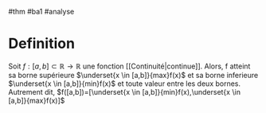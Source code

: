 #thm #ba1 #analyse
# Definition
Soit $f:[a,b]\subset \mathbb{R}\to \mathbb{R}$ une fonction [[Continuité|continue]].
Alors, f atteint sa borne supérieure $\underset{x \in [a,b]}{max}f(x)$ et sa borne inferieure $\underset{x \in [a,b]}{min}f(x)$ et toute valeur entre les deux bornes.
Autrement dit, $f([a,b])=[\underset{x \in [a,b]}{min}f(x),\underset{x \in [a,b]}{max}f(x)]$